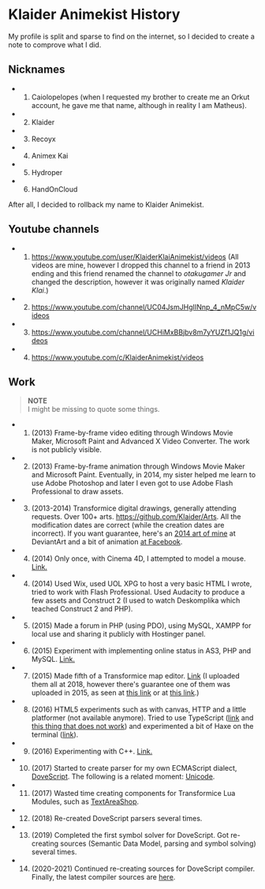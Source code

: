 # Klaider Animekist History

My profile is split and sparse to find on the internet, so I decided to create a note to comprove what I did.

## Nicknames

- 1. Caiolopelopes (when I requested my brother to create me an Orkut account, he gave me that name, although in reality I am Matheus).
- 2. Klaider
- 3. Recoyx
- 4. Animex Kai
- 5. Hydroper
- 6. HandOnCloud

After all, I decided to rollback my name to Klaider Animekist.

## Youtube channels

- 1. https://www.youtube.com/user/KlaiderKlaiAnimekist/videos (All videos are mine, however I dropped this channel to a friend in 2013 ending and this friend renamed the channel to _otakugamer Jr_ and changed the description, however it was originally named _Klaider Klai_.)
- 2. https://www.youtube.com/channel/UC04JsmJHgIINnp_4_nMpC5w/videos
- 3. https://www.youtube.com/channel/UCHiMxBBjbv8m7yYUZf1JQ1g/videos
- 4. https://www.youtube.com/c/KlaiderAnimekist/videos

## Work

> **NOTE**<br>
> I might be missing to quote some things.<br>

- 1. (2013) Frame-by-frame video editing through Windows Movie Maker, Microsoft Paint and Advanced X Video Converter. The work is not publicly visible.
- 2. (2013) Frame-by-frame animation through Windows Movie Maker and Microsoft Paint. Eventually, in 2014, my sister helped me learn to use Adobe Photoshop and later I even got to use Adobe Flash Professional to draw assets.
- 3. (2013-2014) Transformice digital drawings, generally attending requests. Over 100+ arts. https://github.com/Klaider/Arts. All the modification dates are correct (while the creation dates are incorrect). If you want guarantee, here's an [2014 art of mine](https://www.deviantart.com/hydroper/art/Transformice-Drawing-to-Luanpow-478237180) at DeviantArt and a bit of animation [at Facebook](https://www.facebook.com/juwp801/posts/794490747235694).
- 4. (2014) Only once, with Cinema 4D, I attempted to model a mouse. [Link.](https://imgur.com/0MzVNR3)
- 4. (2014) Used Wix, used UOL XPG to host a very basic HTML I wrote, tried to work with Flash Professional. Used Audacity to produce a few assets and Construct 2 (I used to watch Deskomplika which teached Construct 2 and PHP).
- 5. (2015) Made a forum in PHP (using PDO), using MySQL, XAMPP for local use and sharing it publicly with Hostinger panel.
- 6. (2015) Experiment with implementing online status in AS3, PHP and MySQL. [Link.](https://www.youtube.com/watch?v=Y9pas0h8JU4)
- 7. (2015) Made fifth of a Transformice map editor. [Link](https://www.mediafire.com/file/7k723p60pbt74cq/MapEditors_by_KlaiderAnimekist.zip/file) (I uploaded them all at 2018, however there's guarantee one of them was uploaded in 2015, as seen at [this link](https://www.mediafire.com/file/chr41ct84pvcn4o/MapperQuery_by_KlaiderAnimekist.rar/file) or at [this link](https://atelier801.com/topic?f=6&t=810052).)
- 8. (2016) HTML5 experiments such as with canvas, HTTP and a little platformer (not available anymore). Tried to use TypeScript ([link](https://stackoverflow.com/questions/41040024/destructuring-assignment-with-private-properties-at-class-results-in-never-used/41041371?) and [this thing that does not work](https://www.mediafire.com/file/rhg2mul606qm3w4/WaveOnline_by_KlaiderAnimekist.zip/file)) and experimented a bit of Haxe on the terminal ([link](https://stackoverflow.com/questions/40961673/how-to-import-packages-in-nested-directories-haxe?)).
- 9. (2016) Experimenting with C++. [Link.](https://stackoverflow.com/q/46037260)
- 10. (2017) Started to create parser for my own ECMAScript dialect, [DoveScript](https://github.com/dovescript/DeveloperNetwork#demonstration). The following is a related moment: [Unicode](https://stackoverflow.com/q/42284926).
- 11. (2017) Wasted time creating components for Transformice Lua Modules, such as [TextAreaShop](https://github.com/Klaider/TextAreaShop).
- 12. (2018) Re-created DoveScript parsers several times.
- 13. (2019) Completed the first symbol solver for DoveScript. Got re-creating sources (Semantic Data Model, parsing and symbol solving) several times.
- 14. (2020-2021) Continued re-creating sources for DoveScript compiler. Finally, the latest compiler sources are [here](https://github.com/dovescript/Compiler).
